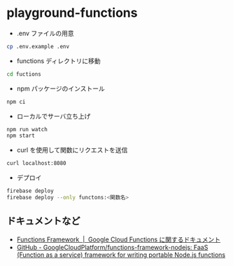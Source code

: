 # playground-functions
- .env ファイルの用意
```bash
cp .env.example .env
```

- functions ディレクトリに移動
```bash
cd fuctions
```

- npm パッケージのインストール
```bash
npm ci
```

- ローカルでサーバ立ち上げ
```bash
npm run watch
npm start
```

- curl を使用して関数にリクエストを送信
```bash
curl localhost:8080
```

- デプロイ
```bash
firebase deploy
firebase deploy --only functons:<関数名>
```

## ドキュメントなど
- [Functions Framework &nbsp;|&nbsp; Google Cloud Functions に関するドキュメント](https://cloud.google.com/functions/docs/functions-framework?hl=ja)
- [GitHub - GoogleCloudPlatform/functions-framework-nodejs: FaaS (Function as a service) framework for writing portable Node.js functions](https://github.com/GoogleCloudPlatform/functions-framework-nodejs)
